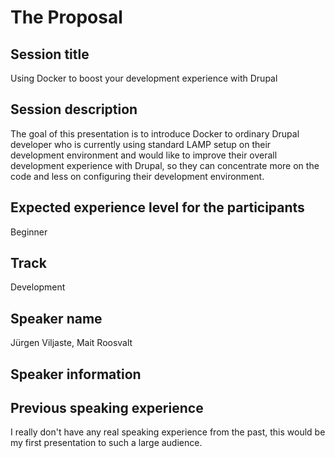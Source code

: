 # The Proposal

## Session title
Using Docker to boost your development experience with Drupal

## Session description
The goal of this presentation is to introduce Docker to ordinary Drupal developer who is currently using standard LAMP setup on their development environment and would like to improve their overall development experience with Drupal, so they can concentrate more on the code and less on configuring their development environment.

## Expected experience level for the participants
Beginner

## Track
Development

## Speaker name
Jürgen Viljaste, Mait Roosvalt

## Speaker information

## Previous speaking experience
I really don't have any real speaking experience from the past, this would be my first presentation to such a large audience.
